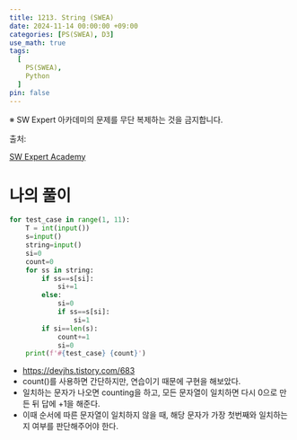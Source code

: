 ```yaml
---
title: 1213. String (SWEA)
date: 2024-11-14 00:00:00 +09:00
categories: [PS(SWEA), D3]
use_math: true
tags:
  [
    PS(SWEA),
    Python
  ]
pin: false
---
```


※ SW Expert 아카데미의 문제를 무단 복제하는 것을 금지합니다.

출처: 

[SW Expert Academy](https://swexpertacademy.com/main/code/problem/problemDetail.do?problemLevel=3&contestProbId=AV14P0c6AAUCFAYi&categoryId=AV14P0c6AAUCFAYi&categoryType=CODE&problemTitle=&orderBy=INQUERY_COUNT&selectCodeLang=PYTHON&select-1=3&pageSize=10&pageIndex=2)

# 나의 풀이

```python
for test_case in range(1, 11):
    T = int(input())
    s=input()
    string=input()
    si=0
    count=0
    for ss in string:
        if ss==s[si]:
            si+=1
        else:
            si=0
            if ss==s[si]:
                si=1
        if si==len(s):
            count+=1
            si=0
    print(f'#{test_case} {count}')
```

- https://devjhs.tistory.com/683
- count()를 사용하면 간단하지만, 연습이기 때문에 구현을 해보았다.
- 일치하는 문자가 나오면 counting을 하고, 모든 문자열이 일치하면 다시 0으로 만든 뒤 답에 +1을 해준다.
- 이때 순서에 따른 문자열이 일치하지 않을 때, 해당 문자가 가장 첫번째와 일치하는지 여부를 판단해주어야 한다.